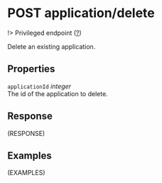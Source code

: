 # <span class="badge badge-light">POST</span> <span class="badge badge-light">application/delete</span>

!> Privileged endpoint ([?](privileged.md))

Delete an existing application.

## Properties

`applicationId` *integer*  
The id of the application to delete.


## Response

(RESPONSE)

## Examples

(EXAMPLES)
